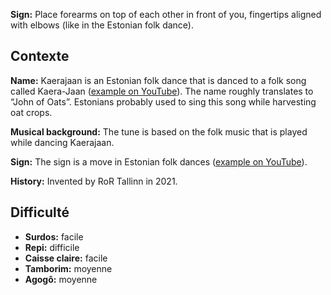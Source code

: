**Sign:** Place forearms on top of each other in front of you, fingertips
aligned with elbows (like in the Estonian folk dance).

## Contexte

**Name:** Kaerajaan is an Estonian folk dance that is danced to a folk song
called Kaera-Jaan ([example on
YouTube](https://www.youtube.com/watch?v=5BKoS9CfQPA)). The name roughly
translates to “John of Oats”. Estonians probably used to sing this song while
harvesting oat crops.

**Musical background:** The tune is based on the folk music that is played while
dancing Kaerajaan.

**Sign:** The sign is a move in Estonian folk dances ([example on
YouTube](https://youtu.be/-udR34x2aTM?t=4)).

**History:** Invented by RoR Tallinn in 2021.

## Difficulté

* **Surdos:** facile
* **Repi:** difficile
* **Caisse claire:** facile
* **Tamborim:** moyenne
* **Agogô:** moyenne
